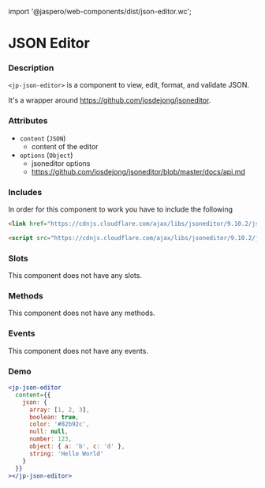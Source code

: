 import '@jaspero/web-components/dist/json-editor.wc';

# JSON Editor

### Description

`<jp-json-editor>` is a component to view, edit, format, and validate JSON.

It's a wrapper around https://github.com/josdejong/jsoneditor.

### Attributes

- `content` (`JSON`)
  - content of the editor
- `options` (`Object`)
  - jsoneditor options
  - https://github.com/josdejong/jsoneditor/blob/master/docs/api.md

### Includes

In order for this component to work you have to include the following

```html
<link href="https://cdnjs.cloudflare.com/ajax/libs/jsoneditor/9.10.2/jsoneditor.min.css" rel="stylesheet" type="text/css" />
```

```html
<script src="https://cdnjs.cloudflare.com/ajax/libs/jsoneditor/9.10.2/jsoneditor.min.js"></script>
```

### Slots

This component does not have any slots.

### Methods

This component does not have any methods.

### Events

This component does not have any events.

### Demo

```jsx live
<jp-json-editor
  content={{
    json: {
      array: [1, 2, 3],
      boolean: true,
      color: '#82b92c',
      null: null,
      number: 123,
      object: { a: 'b', c: 'd' },
      string: 'Hello World'
    }
  }}
></jp-json-editor>
```
